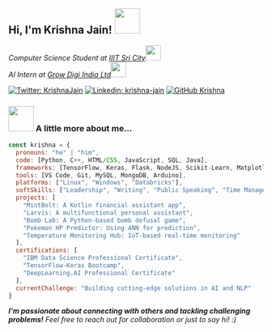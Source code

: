 <h2> Hi, I'm Krishna Jain! <img src="https://media.giphy.com/media/mGcNjsfWAjY5AEZNw6/giphy.gif" width="50"></h2>

<p><em>Computer Science Student at <a href="https://www.iiits.ac.in/">IIIT Sri City</a><img src="https://media.giphy.com/media/fYSnHlufseco8Fh93Z/giphy.gif" width="30"></br>AI Intern at <a href="https://growdigiindia.com/">Grow Digi India Ltd</a><img src="https://media.giphy.com/media/WUlplcMpOCEmTGBtBW/giphy.gif" width="30"></em></p>

[![Twitter: KrishnaJain](https://img.shields.io/twitter/follow/KrishnaJain?style=social)](https://twitter.com/yourusername)
[![Linkedin: krishna-jain](https://img.shields.io/badge/-krishna-blue?style=flat-square&logo=Linkedin&logoColor=white&link=https://www.linkedin.com/in/krishna-jain/)](https://www.linkedin.com/in/krishna-jain/)
[![GitHub Krishna](https://img.shields.io/github/followers/KRISHNA-JAIN15?label=follow&style=social)](https://github.com/KRISHNA-JAIN15)

### <img src="https://raw.githubusercontent.com/yourusername/yourrepo/main/path/to/your-static-image.png" width="50"> A little more about me...  

```javascript
const krishna = {
  pronouns: "he" | "him",
  code: [Python, C++, HTML/CSS, JavaScript, SQL, Java],
  frameworks: [TensorFlow, Keras, Flask, NodeJS, Scikit-Learn, Matplotlib],
  tools: [VS Code, Git, MySQL, MongoDB, Arduino],
  platforms: ["Linux", "Windows", "Databricks"],
  softSkills: ["Leadership", "Writing", "Public Speaking", "Time Management"],
  projects: [
    "MintBolt: A Kotlin financial assistant app",
    "Larvis: A multifunctional personal assistant",
    "Bomb Lab: A Python-based bomb defusal game",
    "Pokemon HP Predictor: Using ANN for prediction",
    "Temperature Monitoring Hub: IoT-based real-time monitoring"
  ],
  certifications: [
    "IBM Data Science Professional Certificate",
    "TensorFlow-Keras Bootcamp",
    "DeepLearning.AI Professional Certificate"
  ],
  currentChallenge: "Building cutting-edge solutions in AI and NLP"
}
```
<em><b>I’m passionate about connecting with others and tackling challenging problems!</b> Feel free to reach out for collaboration or just to say hi! :)</em>
